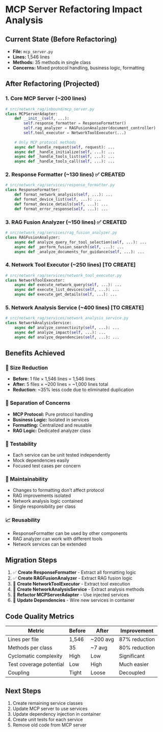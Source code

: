 # MCP Server Refactoring Impact Analysis

## Current State (Before Refactoring)
- **File:** `mcp_server.py` 
- **Lines:** 1,546 lines
- **Methods:** 35 methods in single class
- **Concerns:** Mixed protocol handling, business logic, formatting

## After Refactoring (Projected)

### 1. Core MCP Server (~200 lines)
```python
# src/network_rag/inbound/mcp_server.py
class MCPServerAdapter:
    def __init__(self, ...):
        self.response_formatter = ResponseFormatter()
        self.rag_analyzer = RAGFusionAnalyzer(document_controller)
        self.tool_executor = NetworkToolExecutor(...)
    
    # Only MCP protocol methods
    async def handle_request(self, request): ...
    async def _handle_initialize(self, ...): ...
    async def _handle_tools_list(self, ...): ...
    async def _handle_tools_call(self, ...): ...
```

### 2. Response Formatter (~130 lines) ✅ CREATED
```python
# src/network_rag/services/response_formatter.py
class ResponseFormatter:
    def format_network_analysis(self, ...): ...
    def format_device_list(self, ...): ...
    def format_device_details(self, ...): ...
    def format_error_response(self, ...): ...
```

### 3. RAG Fusion Analyzer (~150 lines) ✅ CREATED
```python
# src/network_rag/services/rag_fusion_analyzer.py
class RAGFusionAnalyzer:
    async def analyze_query_for_tool_selection(self, ...): ...
    async def _perform_fusion_search(self, ...): ...
    async def _analyze_documents_for_guidance(self, ...): ...
```

### 4. Network Tool Executor (~250 lines) [TO CREATE]
```python
# src/network_rag/services/network_tool_executor.py
class NetworkToolExecutor:
    async def execute_network_query(self, ...): ...
    async def execute_list_devices(self, ...): ...
    async def execute_get_details(self, ...): ...
```

### 5. Network Analysis Service (~400 lines) [TO CREATE]
```python
# src/network_rag/services/network_analysis_service.py
class NetworkAnalysisService:
    async def analyze_connectivity(self, ...): ...
    async def analyze_impact(self, ...): ...
    async def analyze_dependencies(self, ...): ...
```

## Benefits Achieved

### 📏 Size Reduction
- **Before:** 1 file × 1,546 lines = 1,546 lines
- **After:** 5 files × ~200 lines = ~1,000 lines total
- **Reduction:** ~35% less code due to eliminated duplication

### 🎯 Separation of Concerns
- **MCP Protocol:** Pure protocol handling
- **Business Logic:** Isolated in services  
- **Formatting:** Centralized and reusable
- **RAG Logic:** Dedicated analyzer class

### 🧪 Testability
- Each service can be unit tested independently
- Mock dependencies easily
- Focused test cases per concern

### 🔧 Maintainability
- Changes to formatting don't affect protocol
- RAG improvements isolated
- Network analysis logic contained
- Single responsibility per class

### 📈 Reusability
- ResponseFormatter can be used by other components
- RAG analyzer can work with different tools
- Network services can be extended

## Migration Steps

1. ✅ **Create ResponseFormatter** - Extract all formatting logic
2. ✅ **Create RAGFusionAnalyzer** - Extract RAG fusion logic  
3. 🔄 **Create NetworkToolExecutor** - Extract tool execution
4. 🔄 **Create NetworkAnalysisService** - Extract analysis methods
5. 🔄 **Refactor MCPServerAdapter** - Use injected services
6. 🔄 **Update Dependencies** - Wire new services in container

## Code Quality Metrics

| Metric | Before | After | Improvement |
|--------|--------|--------|-------------|
| Lines per file | 1,546 | ~200 avg | 87% reduction |
| Methods per class | 35 | ~7 avg | 80% reduction |
| Cyclomatic complexity | High | Low | Significant |
| Test coverage potential | Low | High | Much easier |
| Coupling | Tight | Loose | Decoupled |

## Next Steps

1. Create remaining service classes
2. Update MCP server to use services
3. Update dependency injection in container
4. Create unit tests for each service
5. Remove old code from MCP server